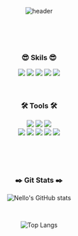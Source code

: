<div align=center>
 
<br/>
<br/>

 ![header](https://capsule-render.vercel.app/api?type=waving&color=auto&height=200&section=header&text=Nello&fontSize=40&animation=fadeIn&fontAlignY=30&desc=iOS+App+Developer&descAlignY=50&descAlign=50)
 
<br/>
<br/>
<br/>
  
<h3 align="center"><b>😎 Skils 😎</b></h3>

  <a href="" target="_blank"><img src="https://img.shields.io/badge/swift-FA7343?style=for-the-badge&logo=swift&logoColor=FFFFFF"/></a>
  <a href="" target="_blank"><img src="https://img.shields.io/badge/swiftui-000000?style=for-the-badge&logo=swift&logoColor=FFFFFF"/></a>
  <a href="" target="_blank"><img src="https://img.shields.io/badge/iOS-000000?style=for-the-badge&logo=iOS&logoColor=FFFFFF"/></a>
  <a href="" target="_blank"><img src="https://img.shields.io/badge/RX-B7178C?style=for-the-badge&logo=ReactiveX&logoColor=FFFFFF"/></a>
  <a href="" target="_blank"><img src="https://img.shields.io/badge/firebase-FFCA28?style=for-the-badge&logo=firebase&logoColor=FFFFFF"/></a>
  <br/>

  
<br/>
 

<h3 align="center"><b>🛠️ Tools 🛠️</b></h3>
  
  <a href="" target="_blank"><img src="https://img.shields.io/badge/xcode-147EFB?style=for-the-badge&logo=xcode&logoColor=FFFFFF"/></a>
  <a href="" target="_blank"><img src="https://img.shields.io/badge/cocoapods-EE3322?style=for-the-badge&logo=cocoapods&logoColor=FFFFFF"/></a>
  <a href="" target="_blank"><img src="https://img.shields.io/badge/spm-000000?style=for-the-badge&logo=apple&logoColor=FFFFFF"/></a>
  <br />
  <a href="" target="_blank"><img src="https://img.shields.io/badge/slack-4A154B?style=for-the-badge&logo=slack&logoColor=FFFFFF"/></a>
  <a href="" target="_blank"><img src="https://img.shields.io/badge/figma-F24E1E?style=for-the-badge&logo=figma&logoColor=FFFFFF"/></a> 
  <a href="" target="_blank"><img src="https://img.shields.io/badge/notion-000000?style=for-the-badge&logo=notion&logoColor=FFFFFF"/></a>
  <a href="" target="_blank"><img src="https://img.shields.io/badge/git-F05032?style=for-the-badge&logo=git&logoColor=FFFFFF"/></a>
  <a href="" target="_blank"><img src="https://img.shields.io/badge/Jira-0052CC?style=for-the-badge&logo=Jira&logoColor=FFFFFF"/></a>
  
 
 
<br/>
<br/>
<br/>  

 
<h3 align="center"><b>✒️ Git Stats ✒️</b></h3>
 
  ![Nello's GitHub stats](https://github-readme-stats.vercel.app/api?username=Brew-Nello&show_icons=true&theme=dark&hide=stars,prs,issues,contribs)

 </br>

![Top Langs](https://github-readme-stats.vercel.app/api/top-langs/?username=Brew-Nello&theme=dark&layout=compact)


 </br>
